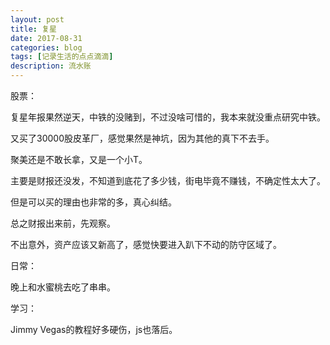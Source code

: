 ```yaml
---
layout: post
title: 复星
date: 2017-08-31
categories: blog
tags: [记录生活的点点滴滴]
description: 流水账
---
```



股票：

复星年报果然逆天，中铁的没赌到，不过没啥可惜的，我本来就没重点研究中铁。

又买了30000股皮革厂，感觉果然是神坑，因为其他的真下不去手。

聚美还是不敢长拿，又是一个小T。

主要是财报还没发，不知道到底花了多少钱，街电毕竟不赚钱，不确定性太大了。

但是可以买的理由也非常的多，真心纠结。

总之财报出来前，先观察。

不出意外，资产应该又新高了，感觉快要进入趴下不动的防守区域了。

日常：

晚上和水蜜桃去吃了串串。

学习：

Jimmy Vegas的教程好多硬伤，js也落后。








